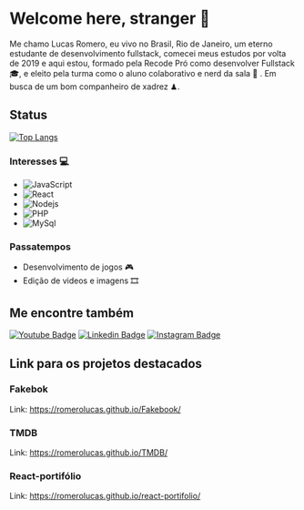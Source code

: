 # Welcome here, stranger 👋

Me chamo Lucas Romero, eu vivo no Brasil, Rio de Janeiro, um eterno estudante de desenvolvimento fullstack, comecei meus estudos por volta de 2019 e aqui estou, 
formado pela Recode Pró como desenvolver Fullstack 🎓, e eleito pela turma como o aluno colaborativo e nerd da sala 🏅 .
Em busca de um bom companheiro de xadrez ♟.

## Status
[![Top Langs](https://github-readme-stats.vercel.app/api/top-langs/?username=RomeroLucas&layout=compact)](https://github.com/RomeroLucas/github-readme-stats)

### Interesses 💻
- ![JavaScript](https://img.shields.io/badge/-JavaScript-%23F7DF1C?style=flat-square&logo=javascript&logoColor=000000&labelColor=%23F7DF1C&color=%23FFCE5A)
- ![React](https://img.shields.io/badge/-React-%23F7DF1C?style=flat-square&logo=react&logoColor=ffffff&labelColor=blue&color=blue)
- ![Nodejs](https://img.shields.io/badge/-Nodejs-339933?style=flat-square&logo=Node.js&logoColor=ffffff)
- ![PHP](https://img.shields.io/badge/-PHP-%23F7DF1C?style=flat-square&logo=PHP&logoColor=ffffff&labelColor=blue&color=blue)
- ![MySql](https://img.shields.io/badge/-MySQL-%23F7DF1C?style=flat-square&logo=MySQL&logoColor=00008b&labelColor=%00008b&color=%00008b)

### Passatempos
- Desenvolvimento de jogos 🎮
- Edição de videos e imagens 🎞

## Me encontre também 
[![Youtube Badge](https://img.shields.io/badge/-Youtube-FF0000?style=flat-square&labelColor=FF0000&logo=youtube&logoColor=white&link=https://www.youtube.com/channel/UC54rm73ciozlEU4D8fLICOg)](https://www.youtube.com/channel/UC54rm73ciozlEU4D8fLICOg) 
[![Linkedin Badge](https://img.shields.io/badge/-LinkedIn-blue?style=flat-square&logo=Linkedin&logoColor=white&link=https://www.linkedin.com/in/lucas-romero-8a42098b/)](https://www.linkedin.com/in/lucas-romero-8a42098b/)
[![Instagram Badge](https://img.shields.io/badge/-Instagram-violet?style=flat-square&logo=Instagram&logoColor=white&link=https://www.instagram.com/lukonline/)](https://www.instagram.com/lukonline/)

## Link para os projetos destacados
### Fakebok
Link: https://romerolucas.github.io/Fakebook/

### TMDB
Link: https://romerolucas.github.io/TMDB/

### React-portifólio
Link: https://romerolucas.github.io/react-portifolio/

<!--
**RomeroLucas/RomeroLucas** is a ✨ _special_ ✨ repository because its `README.md` (this file) appears on your GitHub profile.

Here are some ideas to get you started:

- 🔭 I’m currently working on ...
- 🌱 I’m currently learning ...
- 👯 I’m looking to collaborate on ...
- 🤔 I’m looking for help with ...
- 💬 Ask me about ...
- 📫 How to reach me: ...
- 😄 Pronouns: ...
- ⚡ Fun fact: ...
-->
